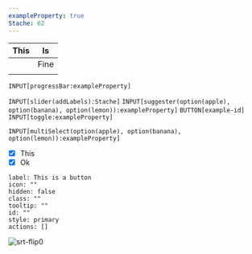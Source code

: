 ```yaml
---
exampleProperty: true
Stache: 62
---
```


| This | Is   |
| ---- | ---- |
|      | Fine |
|      |      |

```meta-bind
INPUT[progressBar:exampleProperty]
```
`INPUT[slider(addLabels):Stache]`
`INPUT[suggester(option(apple), option(banana), option(lemon)):exampleProperty]`
`BUTTON[example-id]`
`INPUT[toggle:exampleProperty]`

```meta-bind
INPUT[multiSelect(option(apple), option(banana), option(lemon)):exampleProperty]
```
- [x] This
- [x] Ok

```meta-bind-button
label: This is a button
icon: ""
hidden: false
class: ""
tooltip: ""
id: ""
style: primary
actions: []

```
![srt-flip0](app://e8d5c378e3dd036a00f23b9b271b32c9bbee/E:/Taber_Files/Ideas/Discworld%20TTRPG/.obsidian/plugins/solo-rpg-toolkit/decks/standard/Cups14.png?1736551341603)